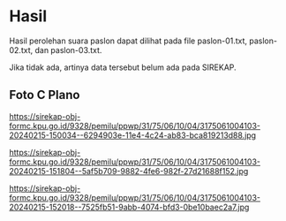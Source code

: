 # Hasil

Hasil perolehan suara paslon dapat dilihat pada file paslon-01.txt, paslon-02.txt, dan paslon-03.txt.

Jika tidak ada, artinya data tersebut belum ada pada SIREKAP.

## Foto C Plano

https://sirekap-obj-formc.kpu.go.id/9328/pemilu/ppwp/31/75/06/10/04/3175061004103-20240215-150034--6294903e-11e4-4c24-ab83-bca819213d88.jpg

https://sirekap-obj-formc.kpu.go.id/9328/pemilu/ppwp/31/75/06/10/04/3175061004103-20240215-151804--5af5b709-9882-4fe6-982f-27d21688f152.jpg

https://sirekap-obj-formc.kpu.go.id/9328/pemilu/ppwp/31/75/06/10/04/3175061004103-20240215-152018--7525fb51-9abb-4074-bfd3-0be10baec2a7.jpg
